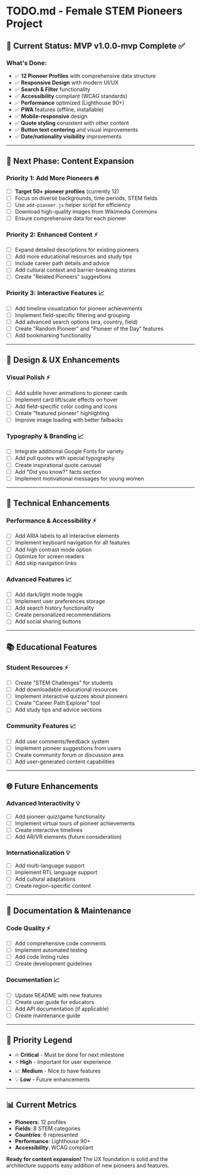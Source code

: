 # TODO.md - Female STEM Pioneers Project

## 🎯 **Current Status: MVP v1.0.0-mvp Complete ✅**

### **What's Done:**
- ✅ **12 Pioneer Profiles** with comprehensive data structure
- ✅ **Responsive Design** with modern UI/UX
- ✅ **Search & Filter** functionality
- ✅ **Accessibility** compliant (WCAG standards)
- ✅ **Performance** optimized (Lighthouse 90+)
- ✅ **PWA** features (offline, installable)
- ✅ **Mobile-responsive** design
- ✅ **Quote styling** consistent with other content
- ✅ **Button text centering** and visual improvements
- ✅ **Date/nationality visibility** improvements

---

## 🚀 **Next Phase: Content Expansion**

### **Priority 1: Add More Pioneers** 🔥
- [ ] **Target 50+ pioneer profiles** (currently 12)
- [ ] Focus on diverse backgrounds, time periods, STEM fields
- [ ] Use `add-pioneer.js` helper script for efficiency
- [ ] Download high-quality images from Wikimedia Commons
- [ ] Ensure comprehensive data for each pioneer

### **Priority 2: Enhanced Content** ⚡
- [ ] Expand detailed descriptions for existing pioneers
- [ ] Add more educational resources and study tips
- [ ] Include career path details and advice
- [ ] Add cultural context and barrier-breaking stories
- [ ] Create "Related Pioneers" suggestions

### **Priority 3: Interactive Features** 📈
- [ ] Add timeline visualization for pioneer achievements
- [ ] Implement field-specific filtering and grouping
- [ ] Add advanced search options (era, country, field)
- [ ] Create "Random Pioneer" and "Pioneer of the Day" features
- [ ] Add bookmarking functionality

---

## 🎨 **Design & UX Enhancements**

### **Visual Polish** ⚡
- [ ] Add subtle hover animations to pioneer cards
- [ ] Implement card lift/scale effects on hover
- [ ] Add field-specific color coding and icons
- [ ] Create "featured pioneer" highlighting
- [ ] Improve image loading with better fallbacks

### **Typography & Branding** 📈
- [ ] Integrate additional Google Fonts for variety
- [ ] Add pull quotes with special typography
- [ ] Create inspirational quote carousel
- [ ] Add "Did you know?" facts section
- [ ] Implement motivational messages for young women

---

## 🔧 **Technical Enhancements**

### **Performance & Accessibility** ⚡
- [ ] Add ARIA labels to all interactive elements
- [ ] Implement keyboard navigation for all features
- [ ] Add high contrast mode option
- [ ] Optimize for screen readers
- [ ] Add skip navigation links

### **Advanced Features** 📈
- [ ] Add dark/light mode toggle
- [ ] Implement user preferences storage
- [ ] Add search history functionality
- [ ] Create personalized recommendations
- [ ] Add social sharing buttons

---

## 📚 **Educational Features**

### **Student Resources** ⚡
- [ ] Create "STEM Challenges" for students
- [ ] Add downloadable educational resources
- [ ] Implement interactive quizzes about pioneers
- [ ] Create "Career Path Explorer" tool
- [ ] Add study tips and advice sections

### **Community Features** 📈
- [ ] Add user comments/feedback system
- [ ] Implement pioneer suggestions from users
- [ ] Create community forum or discussion area
- [ ] Add user-generated content capabilities

---

## 🌐 **Future Enhancements**

### **Advanced Interactivity** 💡
- [ ] Add pioneer quiz/game functionality
- [ ] Implement virtual tours of pioneer achievements
- [ ] Create interactive timelines
- [ ] Add AR/VR elements (future consideration)

### **Internationalization** 💡
- [ ] Add multi-language support
- [ ] Implement RTL language support
- [ ] Add cultural adaptations
- [ ] Create region-specific content

---

## 📝 **Documentation & Maintenance**

### **Code Quality** ⚡
- [ ] Add comprehensive code comments
- [ ] Implement automated testing
- [ ] Add code linting rules
- [ ] Create development guidelines

### **Documentation** 📈
- [ ] Update README with new features
- [ ] Create user guide for educators
- [ ] Add API documentation (if applicable)
- [ ] Create maintenance guide

---

## 🎯 **Priority Legend**
- 🔥 **Critical** - Must be done for next milestone
- ⚡ **High** - Important for user experience
- 📈 **Medium** - Nice to have features
- 💡 **Low** - Future enhancements

---

## 📊 **Current Metrics**
- **Pioneers**: 12 profiles
- **Fields**: 8 STEM categories
- **Countries**: 6 represented
- **Performance**: Lighthouse 90+
- **Accessibility**: WCAG compliant

**Ready for content expansion!** The UX foundation is solid and the architecture supports easy addition of new pioneers and features. 